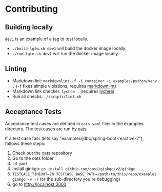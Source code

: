 # Contributing

## Building locally

`dev1` is an example of a tag to test locally.

- `./build-lgtm.sh dev1` will build the docker image locally.
- `./run-lgtm.sh dev1` will run the docker image locally.

## Linting

- Markdown lint: `markdownlint -f -i container -i examples/python/venv .` (`-f` fixes simple violations, requires [markdownlint](https://github.com/DavidAnson/markdownlint#markdownlint))
- Markdown link checker: `lychee .` (requires [lychee](https://github.com/lycheeverse/lychee))
- Run all checks: `./scripts/lint.sh`

## Acceptance Tests

Acceptance test cases are defined in `oats.yaml` files in the examples directory. The test cases are run by [oats].

If a test case fails (lets say "examples/jdbc/spring-boot-reactive-2"), follows these steps:

1. Check out the [oats] repository
2. Go to the oats folder
3. `cd yaml`
4. Install ginkgo: `go install github.com/onsi/ginkgo/v2/ginkgo`
5. `TESTCASE_TIMEOUT=2h TESTCASE_BASE_PATH=/path/to/this/repo/examples ginkgo -v -r` (or the sub-directory you're debugging) 
6. go to <http://localhost:3000> 

[oats]: https://github.com/grafana/oats
